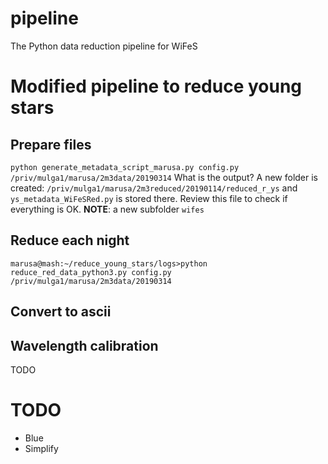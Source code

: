 # pipeline
The Python data reduction pipeline for WiFeS

# Modified pipeline to reduce young stars
## Prepare files
`python generate_metadata_script_marusa.py config.py /priv/mulga1/marusa/2m3data/20190314`
What is the output? A new folder is created:
`/priv/mulga1/marusa/2m3reduced/20190114/reduced_r_ys` and `ys_metadata_WiFeSRed.py` is stored there. Review this file to check if everything is OK.
**NOTE**: a new subfolder `wifes`
## Reduce each night
`marusa@mash:~/reduce_young_stars/logs>python reduce_red_data_python3.py config.py /priv/mulga1/marusa/2m3data/20190314`
## Convert to ascii
## Wavelength calibration
TODO

# TODO
- Blue
- Simplify
